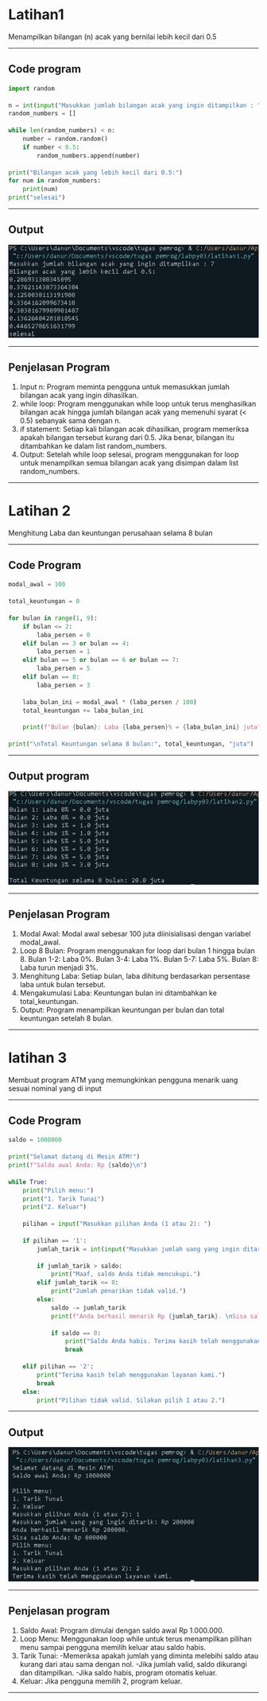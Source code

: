 # Latihan1
Menampilkan bilangan (n) acak yang bernilai lebih kecil dari 0.5

---
## Code program 
```python
import random

n = int(input("Masukkan jumlah bilangan acak yang ingin ditampilkan : "))
random_numbers = []

while len(random_numbers) < n:
    number = random.random()
    if number < 0.5:
        random_numbers.append(number)

print("Bilangan acak yang lebih kecil dari 0.5:")
for num in random_numbers:
    print(num)
print("selesai")
```
---
## Output 

![output](output/latihan1.png)

---
## Penjelasan Program 
1. Input n: Program meminta pengguna untuk memasukkan jumlah bilangan acak yang ingin dihasilkan.
2. while loop: Program menggunakan while loop untuk terus menghasilkan bilangan acak hingga jumlah bilangan acak yang memenuhi syarat (< 0.5) sebanyak sama dengan n.
3. if statement: Setiap kali bilangan acak dihasilkan, program memeriksa apakah bilangan tersebut kurang dari 0.5. Jika benar, bilangan itu ditambahkan ke dalam list random_numbers.
4. Output: Setelah while loop selesai, program menggunakan for loop untuk menampilkan semua bilangan acak yang disimpan dalam list random_numbers.
---
# Latihan 2 
Menghitung Laba dan keuntungan perusahaan selama 8 bulan 

---
## Code Program 
```python
modal_awal = 100

total_keuntungan = 0

for bulan in range(1, 9): 
    if bulan <= 2:
        laba_persen = 0    
    elif bulan == 3 or bulan == 4:
        laba_persen = 1     
    elif bulan == 5 or bulan == 6 or bulan == 7:
        laba_persen = 5    
    elif bulan == 8:
        laba_persen = 3    
    
    laba_bulan_ini = modal_awal * (laba_persen / 100)
    total_keuntungan += laba_bulan_ini

    print(f"Bulan {bulan}: Laba {laba_persen}% = {laba_bulan_ini} juta")

print("\nTotal Keuntungan selama 8 bulan:", total_keuntungan, "juta")
```
---
## Output program 
![output](output/latihan2.png)

---
## Penjelasan Program
1. Modal Awal: Modal awal sebesar 100 juta diinisialisasi dengan variabel modal_awal.
2. Loop 8 Bulan: Program menggunakan for loop dari bulan 1 hingga bulan 8.
    Bulan 1-2: Laba 0%.
    Bulan 3-4: Laba 1%.
    Bulan 5-7: Laba 5%.
    Bulan 8: Laba turun menjadi 3%.
3. Menghitung Laba: Setiap bulan, laba dihitung berdasarkan persentase laba untuk bulan tersebut.
4. Mengakumulasi Laba: Keuntungan bulan ini ditambahkan ke total_keuntungan.
5. Output: Program menampilkan keuntungan per bulan dan total keuntungan setelah 8 bulan.
---

# latihan 3
Membuat program ATM yang memungkinkan pengguna menarik uang sesuai nominal yang di input

---
## Code Program 
```python
saldo = 1000000

print("Selamat datang di Mesin ATM!")
print(f"Saldo awal Anda: Rp {saldo}\n")

while True:
    print("Pilih menu:")
    print("1. Tarik Tunai")
    print("2. Keluar")
    
    pilihan = input("Masukkan pilihan Anda (1 atau 2): ")

    if pilihan == '1':
        jumlah_tarik = int(input("Masukkan jumlah uang yang ingin ditarik: Rp "))

        if jumlah_tarik > saldo:
            print("Maaf, saldo Anda tidak mencukupi.")
        elif jumlah_tarik <= 0:
            print("Jumlah penarikan tidak valid.")
        else:
            saldo -= jumlah_tarik
            print(f"Anda berhasil menarik Rp {jumlah_tarik}. \nSisa saldo Anda: Rp {saldo}")
            
            if saldo == 0:
                print("Saldo Anda habis. Terima kasih telah menggunakan layanan kami.")
                break

    elif pilihan == '2':
        print("Terima kasih telah menggunakan layanan kami.")
        break
    else:
        print("Pilihan tidak valid. Silakan pilih 1 atau 2.")
```
---

## Output 
![output](output/latihan3.png)

---
## Penjelasan program 
1. Saldo Awal: Program dimulai dengan saldo awal Rp 1.000.000.
2. Loop Menu: Menggunakan loop while untuk terus menampilkan pilihan menu sampai pengguna memilih keluar atau saldo habis.
3. Tarik Tunai:
    -Memeriksa apakah jumlah yang diminta melebihi saldo atau kurang dari atau sama dengan nol.
    -Jika jumlah valid, saldo dikurangi dan ditampilkan.
    -Jika saldo habis, program otomatis keluar.
4. Keluar: Jika pengguna memilih 2, program keluar.

---

